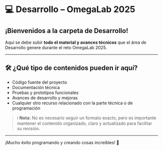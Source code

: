 # 💻 Desarrollo – OmegaLab 2025

## ¡Bienvenidos a la carpeta de Desarrollo!

Aquí se debe subir **todo el material y avances técnicos** que el área de Desarrollo genere durante el reto OmegaLab 2025.

---

## 🛠️ ¿Qué tipo de contenidos pueden ir aquí?

- Código fuente del proyecto
- Documentación técnica
- Pruebas y prototipos funcionales
- Avances de desarrollo y mejoras
- Cualquier otro recurso relacionado con la parte técnica o de programación

> ℹ️ **Nota:** No es necesario seguir un formato exacto, pero es importante mantener el contenido organizado, claro y actualizado para facilitar su revisión.

---

¡Mucho éxito programando y creando cosas increíbles! 🚀
